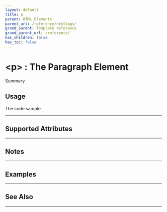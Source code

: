 ```yaml
---
layout: default
title: p
parent: HTML Elements
parent_url: /reference/htmltags/
grand_parent: Template reference
grand_parent_url: /reference/
has_children: false
has_toc: false
---
```


# &lt;p&gt; : The Paragraph Element

Summary

## Usage

 The code sample

---

## Supported Attributes


---

## Notes


---

## Examples


---


## See Also


---

